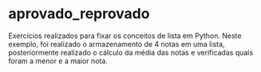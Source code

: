 # aprovado_reprovado
Exercícios realizados para fixar os conceitos de lista em Python. Neste exemplo, foi realizado o armazenamento de 4 notas em uma lista, posteriormente realizado o cálculo da média das notas e verificadas quais foram a menor e a maior nota.
